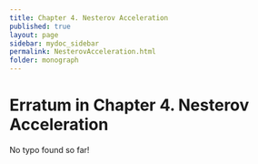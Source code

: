 ```yaml
---
title: Chapter 4. Nesterov Acceleration
published: true
layout: page
sidebar: mydoc_sidebar
permalink: NesterovAcceleration.html
folder: monograph
---
```



# Erratum in Chapter 4. Nesterov Acceleration

No typo found so far!
